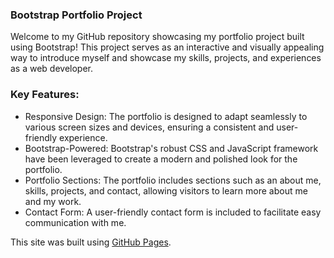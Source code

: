### Bootstrap Portfolio Project

Welcome to my GitHub repository showcasing my portfolio project built using Bootstrap! 
This project serves as an interactive and visually appealing way to introduce myself 
and showcase my skills, projects, and experiences as a web developer.

### Key Features:

* Responsive Design: The portfolio is designed to adapt seamlessly to various screen sizes and devices, ensuring a consistent and user-friendly experience.
* Bootstrap-Powered: Bootstrap's robust CSS and JavaScript framework have been leveraged to create a modern and polished look for the portfolio.
* Portfolio Sections: The portfolio includes sections such as an about me, skills, projects, and contact, allowing visitors to learn more about me and my work.
* Contact Form: A user-friendly contact form is included to facilitate easy communication with me.

This site was built using [GitHub Pages](https://joswin18.github.io/personal_website/).
